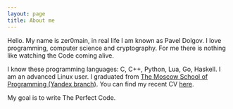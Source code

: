 ```yaml
---
layout: page
title: About me
---
```


Hello. My name is zer0main, in real life I am known as
Pavel Dolgov. I love programming, computer science and
cryptography. For me there is nothing like watching the
Code coming alive.

I know these programming languages: C, C++, Python, Lua,
Go, Haskell. I am an advanced Linux user.
I graduated from [The Moscow School of Programming (Yandex branch)][mshp-link].
You can find my recent CV [here](/Pavel_Dolgov_CV.pdf).

My goal is to write The Perfect Code.

[mshp-link]: https://informatics.ru/
